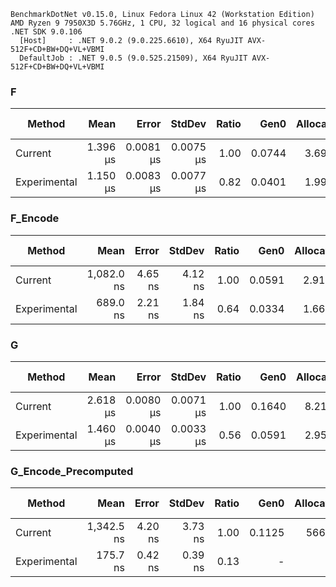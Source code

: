 ```
BenchmarkDotNet v0.15.0, Linux Fedora Linux 42 (Workstation Edition)
AMD Ryzen 9 7950X3D 5.76GHz, 1 CPU, 32 logical and 16 physical cores
.NET SDK 9.0.106
  [Host]     : .NET 9.0.2 (9.0.225.6610), X64 RyuJIT AVX-512F+CD+BW+DQ+VL+VBMI
  DefaultJob : .NET 9.0.5 (9.0.525.21509), X64 RyuJIT AVX-512F+CD+BW+DQ+VL+VBMI
```

### F

| Method       |     Mean |     Error |    StdDev | Ratio |   Gen0 | Allocated | Alloc Ratio |
| ------------ | -------: | --------: | --------: | ----: | -----: | --------: | ----------: |
| Current      | 1.396 μs | 0.0081 μs | 0.0075 μs |  1.00 | 0.0744 |   3.69 KB |        1.00 |
| Experimental | 1.150 μs | 0.0083 μs | 0.0077 μs |  0.82 | 0.0401 |   1.99 KB |        0.54 |

### F_Encode

| Method       |       Mean |   Error |  StdDev | Ratio |   Gen0 | Allocated | Alloc Ratio |
| ------------ | ---------: | ------: | ------: | ----: | -----: | --------: | ----------: |
| Current      | 1,082.0 ns | 4.65 ns | 4.12 ns |  1.00 | 0.0591 |   2.91 KB |        1.00 |
| Experimental |   689.0 ns | 2.21 ns | 1.84 ns |  0.64 | 0.0334 |   1.66 KB |        0.57 |

### G

| Method       |     Mean |     Error |    StdDev | Ratio |   Gen0 | Allocated | Alloc Ratio |
| ------------ | -------: | --------: | --------: | ----: | -----: | --------: | ----------: |
| Current      | 2.618 μs | 0.0080 μs | 0.0071 μs |  1.00 | 0.1640 |   8.21 KB |        1.00 |
| Experimental | 1.460 μs | 0.0040 μs | 0.0033 μs |  0.56 | 0.0591 |   2.95 KB |        0.36 |

### G_Encode_Precomputed

| Method       |       Mean |   Error |  StdDev | Ratio |   Gen0 | Allocated | Alloc Ratio |
| ------------ | ---------: | ------: | ------: | ----: | -----: | --------: | ----------: |
| Current      | 1,342.5 ns | 4.20 ns | 3.73 ns |  1.00 | 0.1125 |    5664 B |        1.00 |
| Experimental |   175.7 ns | 0.42 ns | 0.39 ns |  0.13 |      - |         - |        0.00 |
